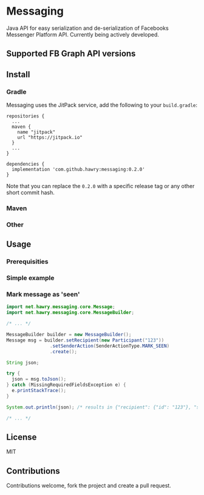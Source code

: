 # Messaging

Java API for easy serialization and de-serialization of Facebooks Messenger Platform API. Currently being actively developed.

## Supported FB Graph API versions

## Install

### Gradle

Messaging uses the JitPack service, add the following to your `build.gradle`:

```
repositories {
  ...
  maven { 
    name "jitpack"
    url "https://jitpack.io"
  }
  ...
}

dependencies {
  implementation 'com.github.hawry:messaging:0.2.0'
}
```

Note that you can replace the `0.2.0` with a specific release tag or any other short commit hash.

### Maven

### Other

## Usage

### Prerequisities

### Simple example

### Mark message as 'seen'

```java
import net.hawry.messaging.core.Message;
import net.hawry.messaging.core.MessageBuilder;

/* ... */

MessageBuilder builder = new MessageBuilder();
Message msg = builder.setRecipient(new Participant("123"))
                .setSenderAction(SenderActionType.MARK_SEEN)
                .create();

String json;

try {
  json = msg.toJson();
} catch (MissingRequiredFieldsException e) {
  e.printStackTrace();
}

System.out.println(json); /* results in {"recipient": {"id": "123"}, "sender_action": "mark_seen"}

/* ... */
```

## License

MIT

## Contributions

Contributions welcome, fork the project and create a pull request.